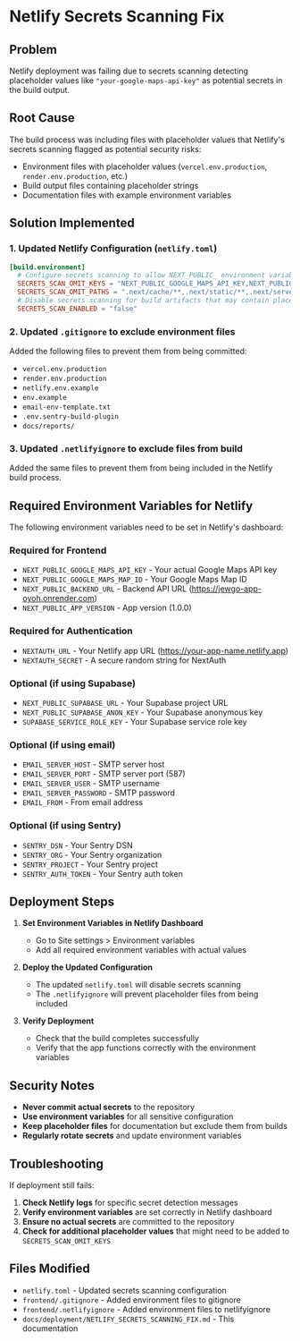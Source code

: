 # Netlify Secrets Scanning Fix

## Problem
Netlify deployment was failing due to secrets scanning detecting placeholder values like `"your-google-maps-api-key"` as potential secrets in the build output.

## Root Cause
The build process was including files with placeholder values that Netlify's secrets scanning flagged as potential security risks:
- Environment files with placeholder values (`vercel.env.production`, `render.env.production`, etc.)
- Build output files containing placeholder strings
- Documentation files with example environment variables

## Solution Implemented

### 1. Updated Netlify Configuration (`netlify.toml`)
```toml
[build.environment]
  # Configure secrets scanning to allow NEXT_PUBLIC_ environment variables and ignore placeholder values
  SECRETS_SCAN_OMIT_KEYS = "NEXT_PUBLIC_GOOGLE_MAPS_API_KEY,NEXT_PUBLIC_SUPABASE_ANON_KEY,NEXT_PUBLIC_SUPABASE_URL,GOOGLE_CLIENT_ID,GOOGLE_CLIENT_SECRET,SMTP_PASS"
  SECRETS_SCAN_OMIT_PATHS = ".next/cache/**,.next/static/**,.next/server/**,.next/required-server-files.json,scripts/**,docs/reports/**,*.env.example,*.env.production"
  # Disable secrets scanning for build artifacts that may contain placeholder values
  SECRETS_SCAN_ENABLED = "false"
```

### 2. Updated `.gitignore` to exclude environment files
Added the following files to prevent them from being committed:
- `vercel.env.production`
- `render.env.production`
- `netlify.env.example`
- `env.example`
- `email-env-template.txt`
- `.env.sentry-build-plugin`
- `docs/reports/`

### 3. Updated `.netlifyignore` to exclude files from build
Added the same files to prevent them from being included in the Netlify build process.

## Required Environment Variables for Netlify

The following environment variables need to be set in Netlify's dashboard:

### Required for Frontend
- `NEXT_PUBLIC_GOOGLE_MAPS_API_KEY` - Your actual Google Maps API key
- `NEXT_PUBLIC_GOOGLE_MAPS_MAP_ID` - Your Google Maps Map ID
- `NEXT_PUBLIC_BACKEND_URL` - Backend API URL (https://jewgo-app-oyoh.onrender.com)
- `NEXT_PUBLIC_APP_VERSION` - App version (1.0.0)

### Required for Authentication
- `NEXTAUTH_URL` - Your Netlify app URL (https://your-app-name.netlify.app)
- `NEXTAUTH_SECRET` - A secure random string for NextAuth

### Optional (if using Supabase)
- `NEXT_PUBLIC_SUPABASE_URL` - Your Supabase project URL
- `NEXT_PUBLIC_SUPABASE_ANON_KEY` - Your Supabase anonymous key
- `SUPABASE_SERVICE_ROLE_KEY` - Your Supabase service role key

### Optional (if using email)
- `EMAIL_SERVER_HOST` - SMTP server host
- `EMAIL_SERVER_PORT` - SMTP server port (587)
- `EMAIL_SERVER_USER` - SMTP username
- `EMAIL_SERVER_PASSWORD` - SMTP password
- `EMAIL_FROM` - From email address

### Optional (if using Sentry)
- `SENTRY_DSN` - Your Sentry DSN
- `SENTRY_ORG` - Your Sentry organization
- `SENTRY_PROJECT` - Your Sentry project
- `SENTRY_AUTH_TOKEN` - Your Sentry auth token

## Deployment Steps

1. **Set Environment Variables in Netlify Dashboard**
   - Go to Site settings > Environment variables
   - Add all required environment variables with actual values

2. **Deploy the Updated Configuration**
   - The updated `netlify.toml` will disable secrets scanning
   - The `.netlifyignore` will prevent placeholder files from being included

3. **Verify Deployment**
   - Check that the build completes successfully
   - Verify that the app functions correctly with the environment variables

## Security Notes

- **Never commit actual secrets** to the repository
- **Use environment variables** for all sensitive configuration
- **Keep placeholder files** for documentation but exclude them from builds
- **Regularly rotate secrets** and update environment variables

## Troubleshooting

If deployment still fails:

1. **Check Netlify logs** for specific secret detection messages
2. **Verify environment variables** are set correctly in Netlify dashboard
3. **Ensure no actual secrets** are committed to the repository
4. **Check for additional placeholder values** that might need to be added to `SECRETS_SCAN_OMIT_KEYS`

## Files Modified

- `netlify.toml` - Updated secrets scanning configuration
- `frontend/.gitignore` - Added environment files to gitignore
- `frontend/.netlifyignore` - Added environment files to netlifyignore
- `docs/deployment/NETLIFY_SECRETS_SCANNING_FIX.md` - This documentation
